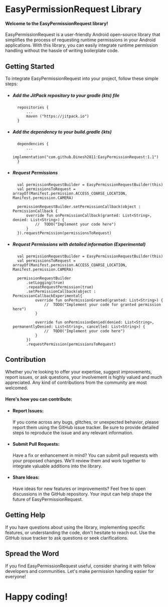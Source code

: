 # EasyPermissionRequest Library

#### Welcome to the EasyPermissionRequest library!

EasyPermissionRequest is a user-friendly Android open-source library that simplifies the process of requesting runtime permissions in your Android applications. With this library, you can easily integrate runtime permission handling without the hassle of writing boilerplate code.

## Getting Started
To integrate EasyPermissionRequest into your project, follow these simple steps:
- ##### Add the JitPack repository to your gradle (kts) file
  >
        repositories {
            ...
            maven ("https://jitpack.io")
        }
- ##### Add the dependency to your build.gradle {kts)
  >
        dependencies {
            ...
            implementation("com.github.Dinesh2811:EasyPermissionRequest:1.1")
        }
- ##### Request Permissions
  >
        val permissionRequestBuilder = EasyPermissionRequestBuilder(this)
        val permissionsToRequest = arrayOf(Manifest.permission.ACCESS_COARSE_LOCATION, Manifest.permission.CAMERA)

        permissionRequestBuilder.setPermissionCallback(object : PermissionCallback {
            override fun onPermissionCallback(granted: List<String>, denied: List<String>) {
                //  TODO("Implement your code here")
            }
        }).requestPermission(permissionsToRequest)
- ##### Request Permissions with detailed information (Experimental)
  >
        val permissionRequestBuilder = EasyPermissionRequestBuilder(this)
        val permissionsToRequest = arrayOf(Manifest.permission.ACCESS_COARSE_LOCATION, Manifest.permission.CAMERA)

        permissionRequestBuilder
            .setLogging(true)
            .repeatRequestPermission(true)
            .setPermissionCallback(object : PermissionCallbackExperimental{
                override fun onPermissionGranted(granted: List<String>) {
                    //  TODO("Implement your code for granted permission here")
                }

                override fun onPermissionDenied(denied: List<String>, permanentlyDenied: List<String>, cancelled: List<String>) {
                    //  TODO("Implement your code here")
                }
            })
            .requestPermission(permissionsToRequest)


## Contribution
Whether you're looking to offer your expertise, suggest improvements, report issues, or ask questions, your involvement is highly valued and much appreciated. Any kind of contributions from the community are most welcomed.

#### Here's how you can contribute:

- #### Report Issues:
  If you come across any bugs, glitches, or unexpected behavior, please report them using the GitHub issue tracker. Be sure to provide detailed steps to reproduce the issue and any relevant information.

- #### Submit Pull Requests:
  Have a fix or enhancement in mind? You can submit pull requests with your proposed changes. We'll review them and work together to integrate valuable additions into the library.

- #### Share Ideas:
  Have ideas for new features or improvements? Feel free to open discussions in the GitHub repository. Your input can help shape the future of EasyPermissionRequest.


## Getting Help
If you have questions about using the library, implementing specific features, or understanding the code, don't hesitate to reach out. Use the GitHub issue tracker to ask questions or seek clarifications.

## Spread the Word
If you find EasyPermissionRequest useful, consider sharing it with fellow developers and communities. Let's make permission handling easier for everyone!

# Happy coding!
